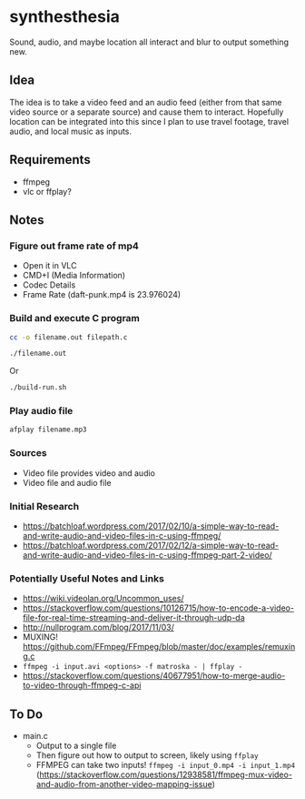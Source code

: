 # synthesthesia

Sound, audio, and maybe location all interact and blur to output something new.

## Idea

The idea is to take a video feed and an audio feed (either from that same video source or a separate source) and cause them to interact. Hopefully location can be integrated into this since I plan to use travel footage, travel audio, and local music as inputs.

## Requirements

- ffmpeg
- vlc or ffplay?

## Notes

### Figure out frame rate of mp4

- Open it in VLC
- CMD+I (Media Information)
- Codec Details
- Frame Rate (daft-punk.mp4 is 23.976024)

### Build and execute C program

```bash
cc -o filename.out filepath.c
```

```bash
./filename.out
```

Or

```bash
./build-run.sh
```

### Play audio file

```bash
afplay filename.mp3
```

### Sources

- Video file provides video and audio
- Video file and audio file

### Initial Research

- https://batchloaf.wordpress.com/2017/02/10/a-simple-way-to-read-and-write-audio-and-video-files-in-c-using-ffmpeg/
- https://batchloaf.wordpress.com/2017/02/12/a-simple-way-to-read-and-write-audio-and-video-files-in-c-using-ffmpeg-part-2-video/

### Potentially Useful Notes and Links

- https://wiki.videolan.org/Uncommon_uses/
- https://stackoverflow.com/questions/10126715/how-to-encode-a-video-file-for-real-time-streaming-and-deliver-it-through-udp-da
- http://nullprogram.com/blog/2017/11/03/
- MUXING! https://github.com/FFmpeg/FFmpeg/blob/master/doc/examples/remuxing.c
- `ffmpeg -i input.avi <options> -f matroska - | ffplay -`
- https://stackoverflow.com/questions/40677951/how-to-merge-audio-to-video-through-ffmpeg-c-api

## To Do

- main.c
  - Output to a single file
  - Then figure out how to output to screen, likely using `ffplay`
  - FFMPEG can take two inputs! `ffmpeg -i input_0.mp4 -i input_1.mp4` (https://stackoverflow.com/questions/12938581/ffmpeg-mux-video-and-audio-from-another-video-mapping-issue)
